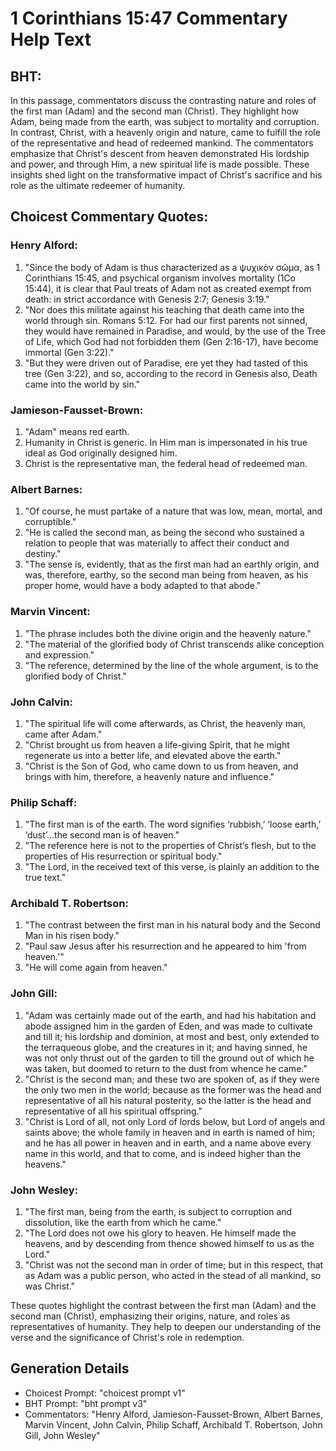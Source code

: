 # 1 Corinthians 15:47 Commentary Help Text

## BHT:
In this passage, commentators discuss the contrasting nature and roles of the first man (Adam) and the second man (Christ). They highlight how Adam, being made from the earth, was subject to mortality and corruption. In contrast, Christ, with a heavenly origin and nature, came to fulfill the role of the representative and head of redeemed mankind. The commentators emphasize that Christ's descent from heaven demonstrated His lordship and power, and through Him, a new spiritual life is made possible. These insights shed light on the transformative impact of Christ's sacrifice and his role as the ultimate redeemer of humanity.

## Choicest Commentary Quotes:
### Henry Alford:
1. "Since the body of Adam is thus characterized as a ψυχικὸν σῶμα, as 1 Corinthians 15:45, and psychical organism involves mortality (1Co 15:44), it is clear that Paul treats of Adam not as created exempt from death: in strict accordance with Genesis 2:7; Genesis 3:19." 
2. "Nor does this militate against his teaching that death came into the world through sin. Romans 5:12. For had our first parents not sinned, they would have remained in Paradise, and would, by the use of the Tree of Life, which God had not forbidden them (Gen 2:16-17), have become immortal (Gen 3:22)." 
3. "But they were driven out of Paradise, ere yet they had tasted of this tree (Gen 3:22), and so, according to the record in Genesis also, Death came into the world by sin."

### Jamieson-Fausset-Brown:
1. "Adam" means red earth.
2. Humanity in Christ is generic. In Him man is impersonated in his true ideal as God originally designed him.
3. Christ is the representative man, the federal head of redeemed man.

### Albert Barnes:
1. "Of course, he must partake of a nature that was low, mean, mortal, and corruptible."
2. "He is called the second man, as being the second who sustained a relation to people that was materially to affect their conduct and destiny."
3. "The sense is, evidently, that as the first man had an earthly origin, and was, therefore, earthy, so the second man being from heaven, as his proper home, would have a body adapted to that abode."

### Marvin Vincent:
1. "The phrase includes both the divine origin and the heavenly nature."
2. "The material of the glorified body of Christ transcends alike conception and expression."
3. "The reference, determined by the line of the whole argument, is to the glorified body of Christ."

### John Calvin:
1. "The spiritual life will come afterwards, as Christ, the heavenly man, came after Adam."
2. "Christ brought us from heaven a life-giving Spirit, that he might regenerate us into a better life, and elevated above the earth."
3. "Christ is the Son of God, who came down to us from heaven, and brings with him, therefore, a heavenly nature and influence."

### Philip Schaff:
1. "The first man is of the earth. The word signifies ‘rubbish,’ ‘loose earth,’ ‘dust’...the second man is of heaven." 
2. "The reference here is not to the properties of Christ’s flesh, but to the properties of His resurrection or spiritual body."
3. "The Lord, in the received text of this verse, is plainly an addition to the true text."

### Archibald T. Robertson:
1. "The contrast between the first man in his natural body and the Second Man in his risen body."
2. "Paul saw Jesus after his resurrection and he appeared to him 'from heaven.'"
3. "He will come again from heaven."

### John Gill:
1. "Adam was certainly made out of the earth, and had his habitation and abode assigned him in the garden of Eden, and was made to cultivate and till it; his lordship and dominion, at most and best, only extended to the terraqueous globe, and the creatures in it; and having sinned, he was not only thrust out of the garden to till the ground out of which he was taken, but doomed to return to the dust from whence he came."
2. "Christ is the second man; and these two are spoken of, as if they were the only two men in the world; because as the former was the head and representative of all his natural posterity, so the latter is the head and representative of all his spiritual offspring."
3. "Christ is Lord of all, not only Lord of lords below, but Lord of angels and saints above; the whole family in heaven and in earth is named of him; and he has all power in heaven and in earth, and a name above every name in this world, and that to come, and is indeed higher than the heavens."

### John Wesley:
1. "The first man, being from the earth, is subject to corruption and dissolution, like the earth from which he came."
2. "The Lord does not owe his glory to heaven. He himself made the heavens, and by descending from thence showed himself to us as the Lord."
3. "Christ was not the second man in order of time; but in this respect, that as Adam was a public person, who acted in the stead of all mankind, so was Christ."

These quotes highlight the contrast between the first man (Adam) and the second man (Christ), emphasizing their origins, nature, and roles as representatives of humanity. They help to deepen our understanding of the verse and the significance of Christ's role in redemption.


## Generation Details
- Choicest Prompt: "choicest prompt v1"
- BHT Prompt: "bht prompt v3"
- Commentators: "Henry Alford, Jamieson-Fausset-Brown, Albert Barnes, Marvin Vincent, John Calvin, Philip Schaff, Archibald T. Robertson, John Gill, John Wesley"

